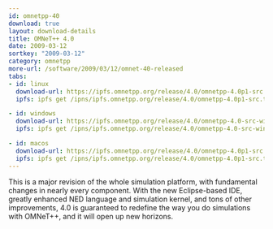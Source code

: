 ```yaml
---
id: omnetpp-40
download: true
layout: download-details
title: OMNeT++ 4.0
date: 2009-03-12
sortkey: "2009-03-12"
category: omnetpp
more-url: /software/2009/03/12/omnet-40-released
tabs:
- id: linux
  download-url: https://ipfs.omnetpp.org/release/4.0/omnetpp-4.0p1-src.tgz
  ipfs: ipfs get /ipns/ipfs.omnetpp.org/release/4.0/omnetpp-4.0p1-src.tgz

- id: windows
  download-url: https://ipfs.omnetpp.org/release/4.0/omnetpp-4.0-src-windows.zip
  ipfs: ipfs get /ipns/ipfs.omnetpp.org/release/4.0/omnetpp-4.0-src-windows.zip

- id: macos
  download-url: https://ipfs.omnetpp.org/release/4.0/omnetpp-4.0p1-src.tgz
  ipfs: ipfs get /ipns/ipfs.omnetpp.org/release/4.0/omnetpp-4.0p1-src.tgz
---
```


This is a major revision of the whole simulation platform, with fundamental changes in nearly every component. With the new Eclipse-based IDE, greatly enhanced NED language and simulation kernel, and tons of other improvements, 4.0 is guaranteed to redefine the way you do simulations with OMNeT++, and it will open up new horizons.
